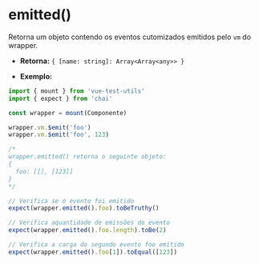 # emitted()

Retorna um objeto contendo os eventos cutomizados emitidos pelo `vm` do wrapper.

- **Retorna:** `{ [name: string]: Array<Array<any>> }`

- **Exemplo:**

```js
import { mount } from 'vue-test-utils'
import { expect } from 'chai'

const wrapper = mount(Componente)

wrapper.vm.$emit('foo')
wrapper.vm.$emit('foo', 123)

/*
wrapper.emitted() retorna o seguinte objeto:
{
  foo: [[], [123]]
}
*/

// Verifica se o evento foi emitido
expect(wrapper.emitted().foo).toBeTruthy()

// Verifica aquantidade de emissões do evento
expect(wrapper.emitted().foo.length).toBe(2)

// Verifica a carga do segundo evento foo emitido
expect(wrapper.emitted().foo[1]).toEqual([123])
```
